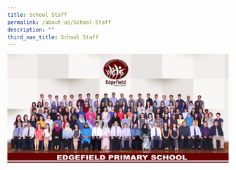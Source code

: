 ```yaml
---
title: School Staff
permalink: /about-us/School-Staff
description: ""
third_nav_title: School Staff
---
```

![](/images/STAFF%202019.jpeg)